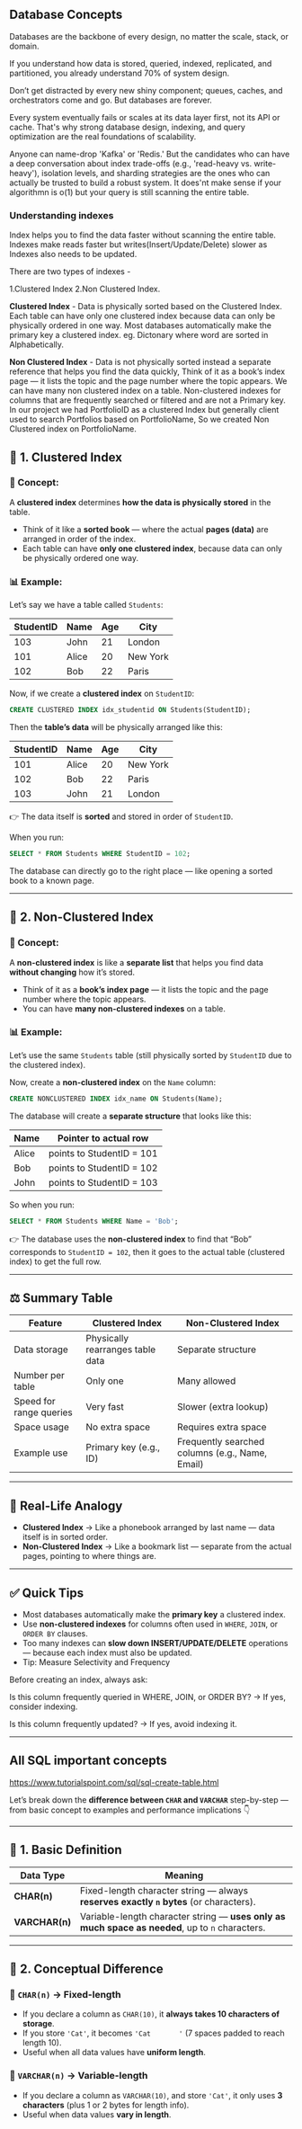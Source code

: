 ## Database Concepts

Databases are the backbone of every design, no matter the scale, stack, or domain.

If you understand how data is stored, queried, indexed, replicated, and partitioned, you already understand 70% of system design.

Don’t get distracted by every new shiny component; queues, caches, and orchestrators come and go.
But databases are forever.

Every system eventually fails or scales at its data layer first, not its API or cache. That's why strong database design, indexing, and query optimization are the real foundations of scalability.

Anyone can name-drop 'Kafka' or 'Redis.' But the candidates who can have a deep conversation about index trade-offs (e.g., 'read-heavy vs. write-heavy'), isolation levels, and sharding strategies are the ones who can actually be trusted to build a robust system. It does'nt make sense if your algorithmn is o(1) but your query is still scanning the entire table.


### Understanding indexes

Index helps you to find the data faster without scanning the entire table. Indexes make reads faster but writes(Insert/Update/Delete) slower as Indexes also needs to be updated.


There are two types of indexes -

1.Clustered Index
2.Non Clustered Index.


**Clustered Index** - Data is physically sorted based on the Clustered Index. Each table can have only one clustered index because data can only be physically ordered in one way. Most databases automatically make the primary key a clustered index. eg. Dictonary where word are sorted in Alphabetically.


**Non Clustered Index** - Data is not physically sorted instead a separate reference that helps you find the data quickly, Think of it as a book’s index page — it lists the topic and the page number where the topic appears. We can have many non clustered index on a table. Non-clustered indexes for columns that are frequently searched or filtered and are not a Primary key. In our project we had PortfolioID as a clustered Index but generally client used to search Portfolios based on PortfolioName, So we created Non Clustered index on PortfolioName. 



## 🧩 1. Clustered Index

### 🔹 Concept:

A **clustered index** determines **how the data is physically stored** in the table.

* Think of it like a **sorted book** — where the actual **pages (data)** are arranged in order of the index.
* Each table can have **only one clustered index**, because data can only be physically ordered one way.

### 📊 Example:

Let’s say we have a table called `Students`:

| StudentID | Name  | Age | City     |
| --------- | ----- | --- | -------- |
| 103       | John  | 21  | London   |
| 101       | Alice | 20  | New York |
| 102       | Bob   | 22  | Paris    |

Now, if we create a **clustered index** on `StudentID`:

```sql
CREATE CLUSTERED INDEX idx_studentid ON Students(StudentID);
```

Then the **table’s data** will be physically arranged like this:

| StudentID | Name  | Age | City     |
| --------- | ----- | --- | -------- |
| 101       | Alice | 20  | New York |
| 102       | Bob   | 22  | Paris    |
| 103       | John  | 21  | London   |

👉 The data itself is **sorted** and stored in order of `StudentID`.

When you run:

```sql
SELECT * FROM Students WHERE StudentID = 102;
```

The database can directly go to the right place — like opening a sorted book to a known page.

---

## 🧩 2. Non-Clustered Index

### 🔹 Concept:

A **non-clustered index** is like a **separate list** that helps you find data **without changing** how it’s stored.

* Think of it as a **book’s index page** — it lists the topic and the page number where the topic appears.
* You can have **many non-clustered indexes** on a table.

### 📊 Example:

Let’s use the same `Students` table (still physically sorted by `StudentID` due to the clustered index).

Now, create a **non-clustered index** on the `Name` column:

```sql
CREATE NONCLUSTERED INDEX idx_name ON Students(Name);
```

The database will create a **separate structure** that looks like this:

| Name  | Pointer to actual row     |
| ----- | ------------------------- |
| Alice | points to StudentID = 101 |
| Bob   | points to StudentID = 102 |
| John  | points to StudentID = 103 |

So when you run:

```sql
SELECT * FROM Students WHERE Name = 'Bob';
```

👉 The database uses the **non-clustered index** to find that “Bob” corresponds to `StudentID = 102`,
then it goes to the actual table (clustered index) to get the full row.

---

## ⚖️ Summary Table

| Feature                 | Clustered Index                  | Non-Clustered Index                             |
| ----------------------- | -------------------------------- | ----------------------------------------------- |
| Data storage            | Physically rearranges table data | Separate structure                              |
| Number per table        | Only one                         | Many allowed                                    |
| Speed for range queries | Very fast                        | Slower (extra lookup)                           |
| Space usage             | No extra space                   | Requires extra space                            |
| Example use             | Primary key (e.g., ID)           | Frequently searched columns (e.g., Name, Email) |

---

## 🧩 Real-Life Analogy

* **Clustered Index** → Like a phonebook arranged by last name — data itself is in sorted order.
* **Non-Clustered Index** → Like a bookmark list — separate from the actual pages, pointing to where things are.

---

## ✅ Quick Tips

* Most databases automatically make the **primary key** a clustered index.
* Use **non-clustered indexes** for columns often used in `WHERE`, `JOIN`, or `ORDER BY` clauses.
* Too many indexes can **slow down INSERT/UPDATE/DELETE** operations — because each index must also be updated.
* Tip: Measure Selectivity and Frequency

Before creating an index, always ask:

Is this column frequently queried in WHERE, JOIN, or ORDER BY?
→ If yes, consider indexing.

Is this column frequently updated?
→ If yes, avoid indexing it.


----------------------------------------------------------------------------------------------------------------

## All SQL important concepts

https://www.tutorialspoint.com/sql/sql-create-table.html


Let’s break down the **difference between `CHAR` and `VARCHAR`** step-by-step — from basic concept to examples and performance implications 👇

---

## 🧩 1. Basic Definition

| Data Type      | Meaning                                                                                         |
| -------------- | ----------------------------------------------------------------------------------------------- |
| **CHAR(n)**    | Fixed-length character string — always **reserves exactly `n` bytes** (or characters).          |
| **VARCHAR(n)** | Variable-length character string — **uses only as much space as needed**, up to `n` characters. |

---

## 🧠 2. Conceptual Difference

### 🔹 `CHAR(n)` → Fixed-length

* If you declare a column as `CHAR(10)`, it **always takes 10 characters of storage**.
* If you store `'Cat'`, it becomes `'Cat       '` (7 spaces padded to reach length 10).
* Useful when all data values have **uniform length**.

### 🔹 `VARCHAR(n)` → Variable-length

* If you declare a column as `VARCHAR(10)`, and store `'Cat'`, it only uses **3 characters** (plus 1 or 2 bytes for length info).
* Useful when data values **vary in length**.






